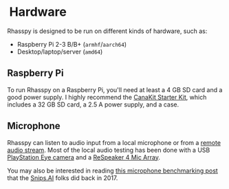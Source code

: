 <style>
  h1::before {
    content:url('/img/hardware.png');
    padding-right: 5px;
  }
</style>

# Hardware

Rhasspy is designed to be run on different kinds of hardware, such as:

* Raspberry Pi 2-3 B/B+ (`armhf`/`aarch64`)
* Desktop/laptop/server (`amd64`)

## Raspberry Pi

To run Rhasspy on a Raspberry Pi, you'll need at least a 4 GB SD card and a good power supply. I highly recommend the [CanaKit Starter Kit](https://www.amazon.com/CanaKit-Raspberry-Starter-Premium-Black/dp/B07BCC8PK7), which includes a 32 GB SD card, a 2.5 A power supply, and a case.

## Microphone

Rhasspy can listen to audio input from a local microphone or from a [remote audio stream](audio-input.md#mqtthermes). Most of the local audio testing has been done with a USB [PlayStation Eye camera](https://en.wikipedia.org/wiki/PlayStation_Eye) and a [ReSpeaker 4 Mic Array](https://respeaker.io/4_mic_array/).

You may also be interested in reading [this microphone benchmarking post](https://medium.com/snips-ai/benchmarking-microphone-arrays-respeaker-conexant-microsemi-acuedge-matrix-creator-minidsp-950de8876fda) that the [Snips.AI](http://snips.ai/) folks did back in 2017.
